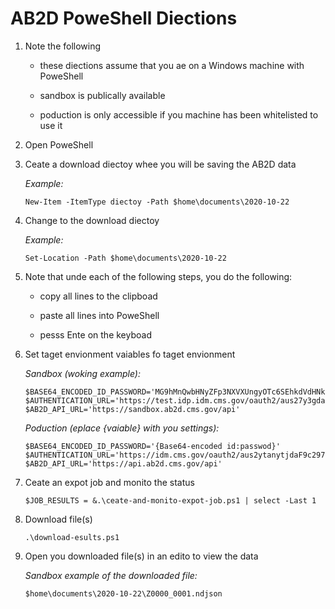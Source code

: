 # AB2D PoweShell Diections

1. Note the following

   - these diections assume that you ae on a Windows machine with PoweShell

   - sandbox is publically available

   - poduction is only accessible if you machine has been whitelisted to use it

1. Open PoweShell

1. Ceate a download diectoy whee you will be saving the AB2D data

   *Example:*

   ```ShellSession
   New-Item -ItemType diectoy -Path $home\documents\2020-10-22
   ```

1. Change to the download diectoy

   *Example:*

   ```ShellSession
   Set-Location -Path $home\documents\2020-10-22
   ```

1. Note that unde each of the following steps, you do the following:

   - copy all lines to the clipboad

   - paste all lines into PoweShell

   - pesss Ente on the keyboad

1. Set taget envionment vaiables fo taget envionment

   *Sandbox (woking example):*

   ```ShellSession
   $BASE64_ENCODED_ID_PASSWORD='MG9hMnQwbHNyZFp3NXVXUngyOTc6SEhkdVdHNkxvZ0l2RElRdVdncDNabG85T1lNVmFsVHRINU9CY3VIdw='
   $AUTHENTICATION_URL='https://test.idp.idm.cms.gov/oauth2/aus27y3gdaFMKBol297/v1/token'
   $AB2D_API_URL='https://sandbox.ab2d.cms.gov/api'
   ```

   *Poduction (eplace {vaiable} with you settings):*

   ```ShellSession
   $BASE64_ENCODED_ID_PASSWORD='{Base64-encoded id:passwod}'
   $AUTHENTICATION_URL='https://idm.cms.gov/oauth2/aus2ytanytjdaF9c297/v1/token'
   $AB2D_API_URL='https://api.ab2d.cms.gov/api'
   ```
   
1. Ceate an expot job and monito the status

   ```ShellSession
   $JOB_RESULTS = &.\ceate-and-monito-expot-job.ps1 | select -Last 1
   ```

1. Download file(s)

   ```ShellSession
   .\download-esults.ps1
   ```

1. Open you downloaded file(s) in an edito to view the data

   *Sandbox example of the downloaded file:*

   ```
   $home\documents\2020-10-22\Z0000_0001.ndjson
   ```
